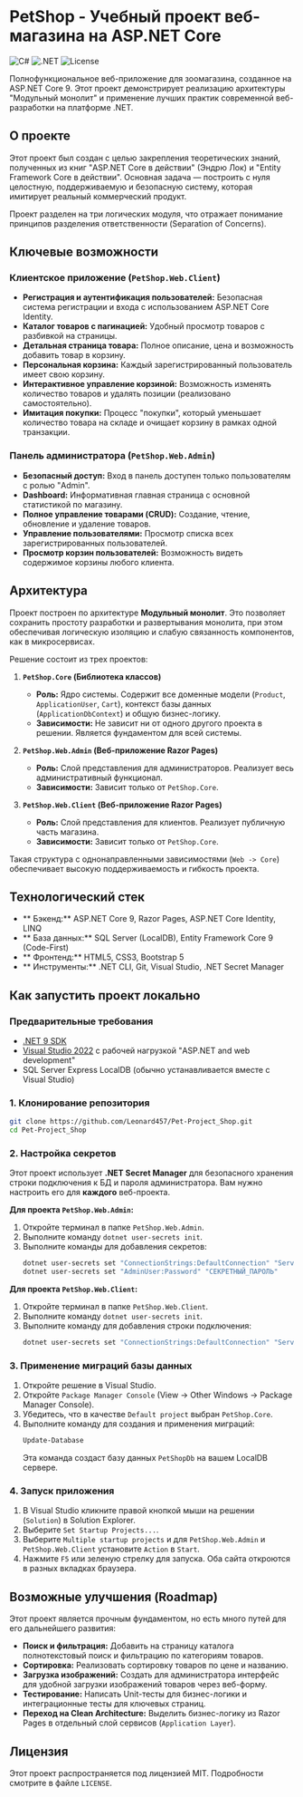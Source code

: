# PetShop - Учебный проект веб-магазина на ASP.NET Core

![C#](https://img.shields.io/badge/C%23-11-blue.svg)
![.NET](https://img.shields.io/badge/.NET-9.0-blueviolet.svg)
![License](https://img.shields.io/badge/License-MIT-green.svg)

Полнофункциональное веб-приложение для зоомагазина, созданное на ASP.NET Core 9. Этот проект демонстрирует реализацию архитектуры "Модульный монолит" и применение лучших практик современной веб-разработки на платформе .NET.

## О проекте

Этот проект был создан с целью закрепления теоретических знаний, полученных из книг "ASP.NET Core в действии" (Эндрю Лок) и "Entity Framework Core в действии". Основная задача — построить с нуля целостную, поддерживаемую и безопасную систему, которая имитирует реальный коммерческий продукт.

Проект разделен на три логических модуля, что отражает понимание принципов разделения ответственности (Separation of Concerns).

## Ключевые возможности

### Клиентское приложение (`PetShop.Web.Client`)

*   **Регистрация и аутентификация пользователей:** Безопасная система регистрации и входа с использованием ASP.NET Core Identity.
*   **Каталог товаров с пагинацией:** Удобный просмотр товаров с разбивкой на страницы.
*   **Детальная страница товара:** Полное описание, цена и возможность добавить товар в корзину.
*   **Персональная корзина:** Каждый зарегистрированный пользователь имеет свою корзину.
*   **Интерактивное управление корзиной:** Возможность изменять количество товаров и удалять позиции (реализовано самостоятельно).
*   **Имитация покупки:** Процесс "покупки", который уменьшает количество товара на складе и очищает корзину в рамках одной транзакции.

###  Панель администратора (`PetShop.Web.Admin`)

*   **Безопасный доступ:** Вход в панель доступен только пользователям с ролью "Admin".
*   **Dashboard:** Информативная главная страница с основной статистикой по магазину.
*   **Полное управление товарами (CRUD):** Создание, чтение, обновление и удаление товаров.
*   **Управление пользователями:** Просмотр списка всех зарегистрированных пользователей.
*   **Просмотр корзин пользователей:** Возможность видеть содержимое корзины любого клиента.

##  Архитектура

Проект построен по архитектуре **Модульный монолит**. Это позволяет сохранить простоту разработки и развертывания монолита, при этом обеспечивая логическую изоляцию и слабую связанность компонентов, как в микросервисах.

Решение состоит из трех проектов:

1.  **`PetShop.Core` (Библиотека классов)**
    *   **Роль:** Ядро системы. Содержит все доменные модели (`Product`, `ApplicationUser`, `Cart`), контекст базы данных (`ApplicationDbContext`) и общую бизнес-логику.
    *   **Зависимости:** Не зависит ни от одного другого проекта в решении. Является фундаментом для всей системы.

2.  **`PetShop.Web.Admin` (Веб-приложение Razor Pages)**
    *   **Роль:** Слой представления для администраторов. Реализует весь административный функционал.
    *   **Зависимости:** Зависит только от `PetShop.Core`.

3.  **`PetShop.Web.Client` (Веб-приложение Razor Pages)**
    *   **Роль:** Слой представления для клиентов. Реализует публичную часть магазина.
    *   **Зависимости:** Зависит только от `PetShop.Core`.

Такая структура с однонаправленными зависимостями (`Web -> Core`) обеспечивает высокую поддерживаемость и гибкость проекта.

## Технологический стек

*   ** Бэкенд:** ASP.NET Core 9, Razor Pages, ASP.NET Core Identity, LINQ
*   ** База данных:** SQL Server (LocalDB), Entity Framework Core 9 (Code-First)
*   ** Фронтенд:** HTML5, CSS3, Bootstrap 5
*   ** Инструменты:** .NET CLI, Git, Visual Studio, .NET Secret Manager

##  Как запустить проект локально

### Предварительные требования
*   [.NET 9 SDK](https://dotnet.microsoft.com/download/dotnet/9.0)
*   [Visual Studio 2022](https://visualstudio.microsoft.com/) с рабочей нагрузкой "ASP.NET and web development"
*   SQL Server Express LocalDB (обычно устанавливается вместе с Visual Studio)

### 1. Клонирование репозитория
```bash
git clone https://github.com/Leonard457/Pet-Project_Shop.git
cd Pet-Project_Shop
```

### 2. Настройка секретов
Этот проект использует **.NET Secret Manager** для безопасного хранения строки подключения к БД и пароля администратора. Вам нужно настроить его для **каждого** веб-проекта.

**Для проекта `PetShop.Web.Admin`:**
1. Откройте терминал в папке `PetShop.Web.Admin`.
2. Выполните команду `dotnet user-secrets init`.
3. Выполните команды для добавления секретов:
   ```bash
   dotnet user-secrets set "ConnectionStrings:DefaultConnection" "Server=(localdb)\\mssqllocaldb;Database=PetShopDb;Trusted_Connection=True;MultipleActiveResultSets=true"
   dotnet user-secrets set "AdminUser:Password" "СЕКРЕТНЫЙ_ПАРОЛЬ"
   ```

**Для проекта `PetShop.Web.Client`:**
1. Откройте терминал в папке `PetShop.Web.Client`.
2. Выполните команду `dotnet user-secrets init`.
3. Выполните команду для добавления строки подключения:
   ```bash
   dotnet user-secrets set "ConnectionStrings:DefaultConnection" "Server=(localdb)\\mssqllocaldb;Database=PetShopDb;Trusted_Connection=True;MultipleActiveResultSets=true"
   ```

### 3. Применение миграций базы данных
1. Откройте решение в Visual Studio.
2. Откройте `Package Manager Console` (View -> Other Windows -> Package Manager Console).
3. Убедитесь, что в качестве `Default project` выбран `PetShop.Core`.
4. Выполните команду для создания и применения миграций:
   ```powershell
   Update-Database
   ```
   Эта команда создаст базу данных `PetShopDb` на вашем LocalDB сервере.

### 4. Запуск приложения
1. В Visual Studio кликните правой кнопкой мыши на решении (`Solution`) в Solution Explorer.
2. Выберите `Set Startup Projects...`.
3. Выберите `Multiple startup projects` и для `PetShop.Web.Admin` и `PetShop.Web.Client` установите `Action` в `Start`.
4. Нажмите `F5` или зеленую стрелку для запуска. Оба сайта откроются в разных вкладках браузера.

## Возможные улучшения (Roadmap)

Этот проект является прочным фундаментом, но есть много путей для его дальнейшего развития:
*   **Поиск и фильтрация:** Добавить на страницу каталога полнотекстовый поиск и фильтрацию по категориям товаров.
*   **Сортировка:** Реализовать сортировку товаров по цене и названию.
*   **Загрузка изображений:** Создать для администратора интерфейс для удобной загрузки изображений товаров через веб-форму.
*   **Тестирование:** Написать Unit-тесты для бизнес-логики и интеграционные тесты для ключевых страниц.
*   **Переход на Clean Architecture:** Выделить бизнес-логику из Razor Pages в отдельный слой сервисов (`Application Layer`).

## Лицензия

Этот проект распространяется под лицензией MIT. Подробности смотрите в файле `LICENSE`.
